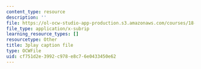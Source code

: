 ```yaml
---
content_type: resource
description: ''
file: https://ol-ocw-studio-app-production.s3.amazonaws.com/courses/18-065-matrix-methods-in-data-analysis-signal-processing-and-machine-learning-spring-2018/cf751d2e3992c978e8c76e0433450e62_Z_5uLqcwDgM.srt
file_type: application/x-subrip
learning_resource_types: []
resourcetype: Other
title: 3play caption file
type: OCWFile
uid: cf751d2e-3992-c978-e8c7-6e0433450e62
---
```

